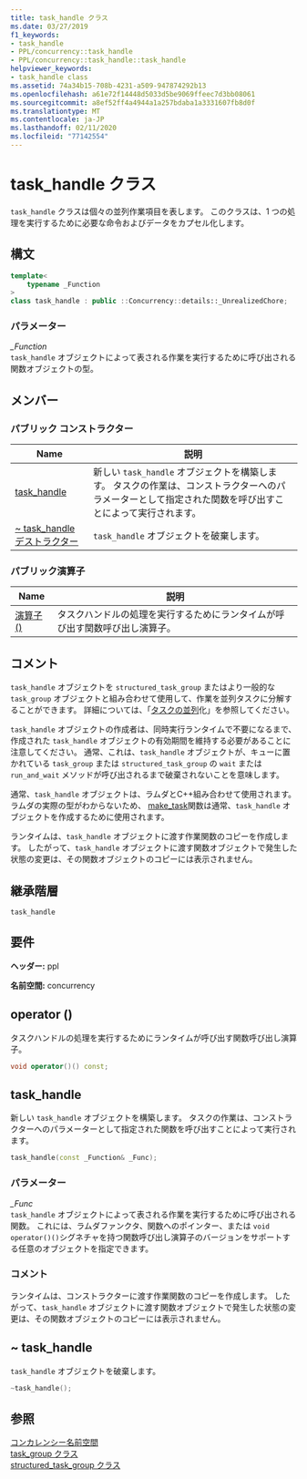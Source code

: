 ```yaml
---
title: task_handle クラス
ms.date: 03/27/2019
f1_keywords:
- task_handle
- PPL/concurrency::task_handle
- PPL/concurrency::task_handle::task_handle
helpviewer_keywords:
- task_handle class
ms.assetid: 74a34b15-708b-4231-a509-947874292b13
ms.openlocfilehash: a61e72f14448d5033d5be9069ffeec7d3bb08061
ms.sourcegitcommit: a8ef52ff4a4944a1a257bdaba1a3331607fb8d0f
ms.translationtype: MT
ms.contentlocale: ja-JP
ms.lasthandoff: 02/11/2020
ms.locfileid: "77142554"
---
```

# <a name="task_handle-class"></a>task_handle クラス

`task_handle` クラスは個々の並列作業項目を表します。 このクラスは、1 つの処理を実行するために必要な命令およびデータをカプセル化します。

## <a name="syntax"></a>構文

```cpp
template<
    typename _Function
>
class task_handle : public ::Concurrency::details::_UnrealizedChore;
```

### <a name="parameters"></a>パラメーター

*_Function*<br/>
`task_handle` オブジェクトによって表される作業を実行するために呼び出される関数オブジェクトの型。

## <a name="members"></a>メンバー

### <a name="public-constructors"></a>パブリック コンストラクター

|Name|説明|
|----------|-----------------|
|[task_handle](#task_handle)|新しい `task_handle` オブジェクトを構築します。 タスクの作業は、コンストラクターへのパラメーターとして指定された関数を呼び出すことによって実行されます。|
|[~ task_handle デストラクター](#dtor)|`task_handle` オブジェクトを破棄します。|

### <a name="public-operators"></a>パブリック演算子

|Name|説明|
|----------|-----------------|
|[演算子 ()](#task_handle__operator_call)|タスクハンドルの処理を実行するためにランタイムが呼び出す関数呼び出し演算子。|

## <a name="remarks"></a>コメント

`task_handle` オブジェクトを `structured_task_group` またはより一般的な `task_group` オブジェクトと組み合わせて使用して、作業を並列タスクに分解することができます。 詳細については、「[タスクの並列](../../../parallel/concrt/task-parallelism-concurrency-runtime.md)化」を参照してください。

`task_handle` オブジェクトの作成者は、同時実行ランタイムで不要になるまで、作成された `task_handle` オブジェクトの有効期間を維持する必要があることに注意してください。 通常、これは、`task_handle` オブジェクトが、キューに置かれている `task_group` または `structured_task_group` の `wait` または `run_and_wait` メソッドが呼び出されるまで破棄されないことを意味します。

通常、`task_handle` オブジェクトは、ラムダとC++組み合わせて使用されます。 ラムダの実際の型がわからないため、 [make_task](concurrency-namespace-functions.md#make_task)関数は通常、`task_handle` オブジェクトを作成するために使用されます。

ランタイムは、`task_handle` オブジェクトに渡す作業関数のコピーを作成します。 したがって、`task_handle` オブジェクトに渡す関数オブジェクトで発生した状態の変更は、その関数オブジェクトのコピーには表示されません。

## <a name="inheritance-hierarchy"></a>継承階層

`task_handle`

## <a name="requirements"></a>要件

**ヘッダー:** ppl

**名前空間:** concurrency

## <a name="task_handle__operator_call"></a>operator ()

タスクハンドルの処理を実行するためにランタイムが呼び出す関数呼び出し演算子。

```cpp
void operator()() const;
```

## <a name="task_handle"></a>task_handle

新しい `task_handle` オブジェクトを構築します。 タスクの作業は、コンストラクターへのパラメーターとして指定された関数を呼び出すことによって実行されます。

```cpp
task_handle(const _Function& _Func);
```

### <a name="parameters"></a>パラメーター

*_Func*<br/>
`task_handle` オブジェクトによって表される作業を実行するために呼び出される関数。 これには、ラムダファンクタ、関数へのポインター、または `void operator()()`シグネチャを持つ関数呼び出し演算子のバージョンをサポートする任意のオブジェクトを指定できます。

### <a name="remarks"></a>コメント

ランタイムは、コンストラクターに渡す作業関数のコピーを作成します。 したがって、`task_handle` オブジェクトに渡す関数オブジェクトで発生した状態の変更は、その関数オブジェクトのコピーには表示されません。

## <a name="dtor"></a>~ task_handle

`task_handle` オブジェクトを破棄します。

```cpp
~task_handle();
```

## <a name="see-also"></a>参照

[コンカレンシー名前空間](concurrency-namespace.md)<br/>
[task_group クラス](task-group-class.md)<br/>
[structured_task_group クラス](structured-task-group-class.md)
